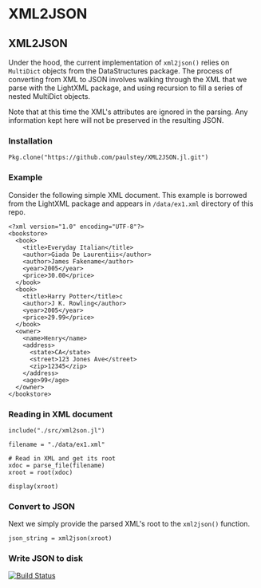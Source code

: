 # XML2JSON
## XML2JSON
Under the hood, the current implementation of `xml2json()` relies on `MultiDict` objects from the DataStructures package. The process of converting from XML to JSON involves walking through the XML that we parse with the LightXML package, and using recursion to fill a series of nested MultiDict objects.

Note that at this time the XML's attributes are ignored in the parsing. Any information kept here will not be preserved in the resulting JSON.

### Installation
```{Julia}
Pkg.clone("https://github.com/paulstey/XML2JSON.jl.git")
```

### Example
Consider the following simple XML document. This example is borrowed from the LightXML package and appears in `/data/ex1.xml` directory of this repo.
```{XML}
<?xml version="1.0" encoding="UTF-8"?>
<bookstore>
  <book>
    <title>Everyday Italian</title>
    <author>Giada De Laurentiis</author>
    <author>James Fakename</author>
    <year>2005</year>
    <price>30.00</price>
  </book>
  <book>
    <title>Harry Potter</title>c
    <author>J K. Rowling</author>
    <year>2005</year>
    <price>29.99</price>
  </book>
  <owner>
    <name>Henry</name>
    <address>
      <state>CA</state>
      <street>123 Jones Ave</street>
      <zip>12345</zip>
    </address>
    <age>99</age>
  </owner>
</bookstore>
```

### Reading in XML document
```{Julia}
include("./src/xml2son.jl")

filename = "./data/ex1.xml"

# Read in XML and get its root
xdoc = parse_file(filename)
xroot = root(xdoc)

display(xroot)
```

### Convert to JSON
Next we simply provide the parsed XML's root to the `xml2json()` function.
```{Julia}
json_string = xml2json(xroot)
```

### Write JSON to disk


[![Build Status](https://travis-ci.org/paulstey/XML2JSON.jl.svg?branch=master)](https://travis-ci.org/paulstey/XML2JSON.jl)
